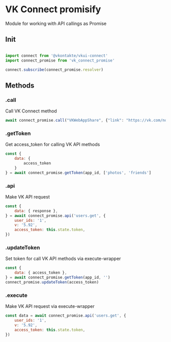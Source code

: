 # VK Connect promisify

Module for working with API callings as Promise 

## Init

```javascript

import connect from '@vkontakte/vkui-connect'
import connect_promise from 'vk_connect_promise'

connect.subscribe(connect_promise.resolver)
```

## Methods

### .call

Call VK Connect method

```javascript
await connect_promise.call("VKWebAppShare", {"link": "https://vk.com/nocell"});
```


### .getToken

Get access_token for calling VK API methods

```javascript
const {
    data: {
        access_token
    }
} = await connect_promise.getToken(app_id, ['photos', 'friends']
```


### .api 

Make VK API request

```javascript
const {
    data: { response },
} = await connect_promise.api('users.get', {
    user_ids: '1',
    v: '5.92',
    access_token: this.state.token,
})
```

### .updateToken 

Set token for call VK API methods via execute-wrapper

```javascript
const {
    data: { access_token },
} = await connect_promise.getToken(app_id, '')
connect_promise.updateToken(access_token)
```

### .execute 

Make VK API request via execute-wrapper

```javascript
const data = await connect_promise.api('users.get', {
    user_ids: '1',
    v: '5.92',
    access_token: this.state.token,
})
```
